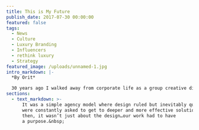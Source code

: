 ```yaml
---
title: This is My Future
publish_date: 2017-07-30 00:00:00
featured: false
tags:
  - News
  - Culture
  - Luxury Branding
  - Influencers
  - rethink luxury
  - Strategy
featured_image: /uploads/unnamed-1.jpg
intro_markdown: |-
  *By Orit*

  30 years ago I walked away from corporate life as a group creative director to become an entrepreneur. Without looking back I rolled up my sleeves and got to work as an independent agency owner.&nbsp;
sections:
  - text_markdown: >-
      It was a simple agency model where design ruled but inevitably questions
      were constantly asked to get to deeper and more effective solutions. Even
      then, it wasn’t just about the design…our work had to have
      a purpose.&nbsp;

































































































































































































































































































































































































































































































































































































































































































































































































































































































































































































































































































































































































































































































































































































































































































































































































































































































































































































































































































































































































































































































































      Time certainly flew by and my agency grew and grew. We became a robust and
      very passionate group of designers, strategists, producers and client
      services advocates. Our focus went from generalists to experts focused on
      luxury branding which proved a wise move especially in this ever-changing
      world. And work life continued to be good. No, not just good - great.

      <br>&nbsp;

      <br>In 1993 The O Group hired our very first creative director Daymon Bruck
      and with his contributions the agency prospered and produced exceptional
      creative work. As a new entrepreneur, Daymon allowed me to “let go” of
      previous roles and realize my true strength was running a growing agency,
      building a unique culture, nourishing and guiding my staff, our partners
      and most importantly, the clients.

      <br>&nbsp;

      <br>**We cared, we worked hard and we had big dreams.&nbsp;**

      <br>&nbsp;

      <br>Amazing clients like Salvatore Ferragamo, Miramax, Mo&euml;t Hennessy
      USA, Lacoste to Harry Winston and so many more fueled us forward through
      the years. While the world kept changing, we kept evolving. “Disrupting”
      the status quo was important in our hearts and souls, and most importantly
      for our clients.&nbsp;

      <br>&nbsp;

      <br>**But then…something odd happened.**

      <br>&nbsp;

      <br>Success doesn’t insure happiness, especially when your gut tells you
      something is out of place and not quite right. I knew something was not
      quite right. The traditional agency model was no longer serving me, and
      I had a feeling my clients sensed this too. As the agency grew, I started
      to become more and more removed from the work and day-to-day client
      interactions. I desperately needed to change it up because I was struggling
      to find the passion I once had for my work. I wanted to work better, work
      smarter and to forge true relationships with clients as I had so many times
      in the past 30 years.&nbsp;

      <br>&nbsp;

      <br>**I needed to make a pretty major change.&nbsp;**

      <br>&nbsp;

      <br>I did not know what this new work model looked like, but one thing was
      for sure, I didn’t want to take on this new venture alone. 30 years without
      a partner was lonely and frustrating at times, so I reached out to someone
      that was a catalyst for change in my career many years ago, my first
      creative director - Daymon Bruck. After many years of East Coast based,
      large agency experience, he had moved back to Seattle to start his own
      branding agency. I shared with him my feelings about how the traditional
      agency model was “broken” and felt the need to evolve once again. He agreed
      and we began talking about the concept of a “deconstructed” agency. One
      where we are able to be adaptive and agile to the client’s changing needs.
      One where the value of working with seasoned experts who have a network of
      best in class experts/partners is exciting and adds value where it is need.
      One where the client isn’t paying for an entire staff of people even if
      they aren’t working on their project. Best of all, one where we pick and
      choose the projects and clients that WE have a true passion and desire for.
      The excitement, the romance, the passion came flowing back into both of our
      veins. And a new agency model was born.&nbsp;

      <br>&nbsp;

      <br>**East joins West.&nbsp;**

      <br>&nbsp;

      <br>Everything old has become new again. Except bigger, better and even
      more delicious and amazing. We are headquartered in NYC but launched
      O Group West in Seattle. As we celebrate our 30th anniversary this year,
      I feel life has come full circle. We are taking the best of the past and
      moving that success forward to rethink not only luxury but also how to best
      serve our clients. Our reforged partnership and the birth of O Group West
      is the right disruption in the tradition of embracing change. We are
      seasoned professionals that have the passion and experience to make this
      model a success and it’s the only way we care to do business. &nbsp;&nbsp;

      <br>&nbsp;

      <br>So get ready friends. This is going to be an amazing time for our
      clients, our partners and us.&nbsp;
    single_image:
    quote:
    video:
      video_id:
      video_width:
      video_height:
contact_tagline: "Let's start a conversation about luxury."
---
```



DO NOT ADD CONTENT HERE. Instead, use the fields in the "Settings" sidebar, to the right.